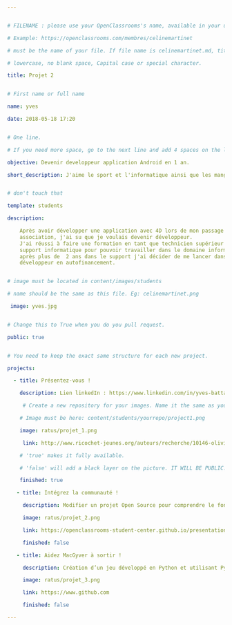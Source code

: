 ```yaml
---


# FILENAME : please use your OpenClassrooms's name, available in your url.

# Example: https://openclassrooms.com/membres/celinemartinet

# must be the name of your file. If file name is celinemartinet.md, title is celinemartinet.

# lowercase, no blank space, Capital case or special character.

title: Projet 2


# First name or full name

name: yves

date: 2018-05-18 17:20


# One line.

# If you need more space, go to the next line and add 4 spaces on the left, as in 'description'.

objective: Devenir developpeur application Android en 1 an.

short_description: J'aime le sport et l'informatique ainsi que les mangas


# don't touch that

template: students

description:

    Après avoir développer une application avec 4D lors de mon passage en
    association, j'ai su que je voulais devenir développeur.
    J'ai réussi à faire une formation en tant que technicien supérieur de
    support informatique pour pouvoir travailler dans le domaine informatique,
    après plus de  2 ans dans le support j'ai décider de me lancer dans une
    développeur en autofinancement.


# image must be located in content/images/students

# name should be the same as this file. Eg: celinemartinet.png

 image: yves.jpg


# Change this to True when you do you pull request.

public: true


# You need to keep the exact same structure for each new project.

projects:

  - title: Présentez-vous !

    description: Lien linkedIn : https://www.linkedin.com/in/yves-battagliola-4a2479aa/.

     # Create a new repository for your images. Name it the same as your nickname and profile picture.

    # Image must be here: content/students/yourrepo/project1.png

    image: ratus/projet_1.png

     link: http://www.ricochet-jeunes.org/auteurs/recherche/10146-olivier-vogel

    # 'true' makes it fully available.

    # 'false' will add a black layer on the picture. IT WILL BE PUBLIC!

    finished: true

   - title: Intégrez la communauté !

     description: Modifier un projet Open Source pour comprendre le fonctionnement de Git, de Github et des pull requests.

     image: ratus/projet_2.png

     link: https://openclassrooms-student-center.github.io/presentation/students/ratus.html

     finished: false

   - title: Aidez MacGyver à sortir !

     description: Création d’un jeu développé en Python et utilisant PyGame.

     image: ratus/projet_3.png

     link: https://www.github.com

     finished: false

---
```

